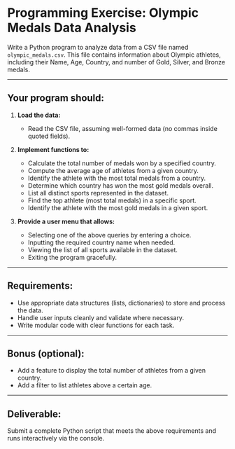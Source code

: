 # Programming Exercise: Olympic Medals Data Analysis

Write a Python program to analyze data from a CSV file named `olympic_medals.csv`. 
This file contains information about Olympic athletes, including their Name, Age, Country, and number of Gold, Silver, and Bronze medals.

---

## Your program should:

1. **Load the data:**  
   - Read the CSV file, assuming well-formed data (no commas inside quoted fields).  

2. **Implement functions to:**  
   - Calculate the total number of medals won by a specified country.  
   - Compute the average age of athletes from a given country.  
   - Identify the athlete with the most total medals from a country.  
   - Determine which country has won the most gold medals overall.
   - List all distinct sports represented in the dataset.
   - Find the top athlete (most total medals) in a specific sport.
   - Identify the athlete with the most gold medals in a given sport.

3. **Provide a user menu that allows:**  
   - Selecting one of the above queries by entering a choice.  
   - Inputting the required country name when needed.  
   - Viewing the list of all sports available in the dataset.
   - Exiting the program gracefully.

---

## Requirements:

- Use appropriate data structures (lists, dictionaries) to store and process the data.  
- Handle user inputs cleanly and validate where necessary.  
- Write modular code with clear functions for each task.

---

## Bonus (optional):

- Add a feature to display the total number of athletes from a given country.  
- Add a filter to list athletes above a certain age.

---

## Deliverable:

Submit a complete Python script that meets the above requirements and runs interactively via the console.
